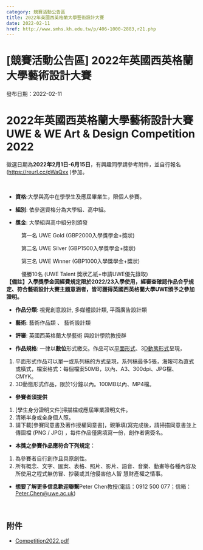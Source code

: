 ```yaml
---
category: 競賽活動公告區
title: 2022年英國西英格蘭大學藝術設計大賽
date: 2022-02-11
href: http://www.smhs.kh.edu.tw/p/406-1000-2883,r21.php
---
```


# [競賽活動公告區] 2022年英國西英格蘭大學藝術設計大賽

發布日期：2022-02-11

<div><div></div><div><h1><span><strong><span>2022</span><span>年英國西英格蘭大學藝術設計大賽 </span><br> <span>UWE & WE Art & Design Competition 2022</span></strong></span></h1><p><span><span>徵選日期為</span></span><strong><span><span><span>2022</span></span></span></strong><strong><span><span><span>年</span></span></span></strong><strong><span><span><span>2</span></span></span></strong><strong><span><span><span>月</span></span></span></strong><strong><span><span><span>1</span></span></span></strong><strong><span><span><span>日</span></span></span></strong><strong><span><span><span>-6</span></span></span></strong><strong><span><span><span>月</span></span></span></strong><strong><span><span><span>15</span></span></span></strong><strong><span><span><span>日</span></span></span></strong><span><span>，有興趣同學請參考附件，並自行報名</span></span><span><span>(<a href=https://reurl.cc/pWaQxx>https://reurl.cc/pWaQxx</a> )</span></span><span><span>參加。</span></span><p> <ul><li><span><span><span></span></span><strong><span><span>資格</span></span></strong><strong><span><span>:</span></span></strong><span><span>大學與高中在學學生及應屆畢業生，限個人參賽。</span></span><span><span></span></span></span></ul><p><span></span><ul><li><span><span><span></span></span><strong><span><span>組別</span></span></strong>: <span><span>依參選資格分為大學組、高中組。</span></span><span><span></span></span></span></ul><p><span></span><ul><li><span><span></span><strong><span><span>獎金</span></span></strong>: <span><span>大學組與高中組分別頒發</span></span><span></span></span></ul><p><span>          <span><span>第一名</span></span><span><span> UWE Gold (GBP2000</span></span><span><span>入學獎學金</span></span><span><span>+</span></span><span><span>獎狀</span></span><span><span>) </span></span><span></span></span><p><span>          <span><span>第二名</span></span><span><span> UWE Silver (GBP1500</span></span><span><span>入學獎學金</span></span><span><span>+</span></span><span><span>獎狀</span></span><span><span>) </span></span><span></span></span><p><span>          <span><span>第三名</span></span><span><span> UWE Winner (GBP1000</span></span><span><span>入學獎學金</span></span><span><span>+</span></span><span><span>獎狀</span></span><span><span>) </span></span><span></span></span><p><span>          <span><span>優勝</span></span><span><span>10</span></span><span><span>名</span></span><span><span> (UWE Talent </span></span><span><span>獎狀乙紙</span></span><span><span>+</span></span><span><span>申請</span></span><span><span>UWE</span></span><span><span>優先錄取</span></span><span><span>) </span></span><br> <strong><span><span>【備註】入學獎學金因經費規定限於</span></span></strong><strong><span><span>2022/23</span></span></strong><strong><span><span>入學使用，經審查確認作品合乎規定、符合藝術設計大賽主題意涵者，皆可獲得英國西英格蘭大學</span></span></strong><strong><span><span>UWE</span></span></strong><strong><span><span>頒予之參加證明。</span></span></strong><span></span></span><p><span></span><ul><li><span><span><span></span></span><strong><span><span>作品分類</span></span></strong>: <span><span>視覺創意設計</span></span><span><span>, </span></span><span><span>多媒體設計類</span></span><span><span>, </span></span><span><span>平面廣告設計類</span></span><span><span></span></span></span></ul><p><span></span><ul><li><span><span><span></span></span><strong><span><span>藝術</span></span></strong>: <span><span>藝術作品類</span></span> <span><span>、</span></span> <span><span>藝術設計類</span></span><span><span></span></span></span></ul><p><span></span><ul><li><span><span></span><strong><span>評審</span></strong>: <span>英國西英格蘭大學藝術</span> <span>與設計學院教授群</span><span></span></span></ul><p><span></span><ul><li><span><span></span><strong><span><span>作品規格</span></span></strong>: <span><span>一律以<strong>數位</strong>形式繳交。作品可以<u>平面形式</u>、</span></span><span><span>3<u>D</u></span></span><u><span><span>動態形式</span></span></u><span><span>呈現，</span></span> <span></span></span></ul><ol><li><span><span><span></span></span><span><span>平面形式作品可以單一或系列稿的方式呈現，系列稿最多</span></span><span><span>5</span></span><span><span>張，海報可為直式或橫式，檔案格式：每個檔案</span></span><span><span>50MB</span></span><span><span>，以內、</span></span><span><span>A3</span></span><span><span>、</span></span><span><span>300dpi</span></span><span><span>、</span></span><span><span>JPG</span></span><span><span>檔、</span></span><span><span>CMYK</span></span><span><span>。</span></span><span><span></span></span></span><li><span><span><span></span></span><span><span>3D</span></span><span><span>動態形式作品，限於</span></span><span><span>1</span></span><span><span>分鐘以內。</span></span><span><span>100MB</span></span><span><span>以內、</span></span><span><span>MP4</span></span><span><span>檔。</span></span><span><span></span></span></span></ol><p><span></span><ul><li><span><span></span><strong><span><span>參賽者須提供</span></span></strong><span></span></span></ul><ol><li><span><span></span><span><span>[</span></span><span><span>學生身分證明文件</span></span><span><span>]</span></span><span><span>掃描檔或應屆畢業證明文件。</span></span><span></span></span><li><span><span></span><span><span>清晰半身或全身個人照。</span></span><span></span></span><li><span><span></span><span><span>請下載</span></span><span><span>[</span></span><span><span>參賽同意書及著作授權同意書</span></span><span><span>]</span></span><span><span>，親筆填</span></span><span><span>(</span></span><span><span>寫完成後，請掃描同意書並上傳圖檔</span></span><span><span> (PNG / JPG) </span></span><span><span>，每件作品僅需填寫一份，創作者需簽名。</span></span><span></span></span></ol><p><span></span><ul><li><span><span></span><strong><span><span>本獎之參賽作品應符合下列規定：</span></span></strong> <span></span></span></ul><ol><li><span><span><span></span></span><span><span>為參賽者自行創作且具原創性。</span></span><span><span></span></span></span><li><span><span><span></span></span><span><span>所有概念、文字、圖案、表格、照片、影片、語音、音樂、動畫等各種內容及所使用之程式無仿冒、抄襲或其他侵害他人智</span></span> <span><span>慧財產權之情事。</span></span><span><span></span></span></span></ol><p><span></span><ul><li><span><span></span><strong><span>想要了解更多信息歡迎聯繫</span></strong><span>Peter Chen</span><span>教授</span><span>(</span><span>電話：</span><span>0912 500 077</span><span>；信箱：</span><u><span>Peter.Chen@uwe.ac.uk</span></u><span>)</span></span></ul><p> </div></div>

## 附件

- [Competition2022.pdf](https://www.smhs.kh.edu.tw/var/file/0/1000/attach/70/pta_2592_6823326_50432.pdf)
